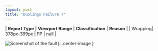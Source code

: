 ```yaml
---
layout: post
title: "Duolingo Failure 7"
---
```

| **Report Type** | **Viewport Range** | **Classification** | **Reason** |
| Wrapping| 378px-399px | FP | null | 

![Screenshot of the fault](../../../assets/images/Duolingo/fault7/wrappingWidth388.png){: .center-image }